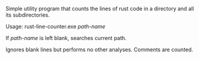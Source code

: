 Simple utility program that counts the lines of rust code in a directory and all its subdirectories.

Usage:
   rust-line-counter.exe *path-name*

If *path-name* is left blank, searches current path. 

Ignores blank lines but performs no other analyses. Comments are counted.

